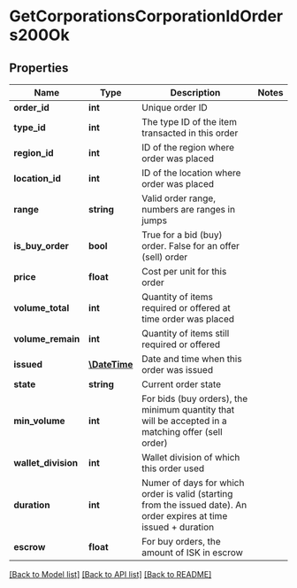 # GetCorporationsCorporationIdOrders200Ok

## Properties
Name | Type | Description | Notes
------------ | ------------- | ------------- | -------------
**order_id** | **int** | Unique order ID | 
**type_id** | **int** | The type ID of the item transacted in this order | 
**region_id** | **int** | ID of the region where order was placed | 
**location_id** | **int** | ID of the location where order was placed | 
**range** | **string** | Valid order range, numbers are ranges in jumps | 
**is_buy_order** | **bool** | True for a bid (buy) order. False for an offer (sell) order | 
**price** | **float** | Cost per unit for this order | 
**volume_total** | **int** | Quantity of items required or offered at time order was placed | 
**volume_remain** | **int** | Quantity of items still required or offered | 
**issued** | [**\DateTime**](\DateTime.md) | Date and time when this order was issued | 
**state** | **string** | Current order state | 
**min_volume** | **int** | For bids (buy orders), the minimum quantity that will be accepted in a matching offer (sell order) | 
**wallet_division** | **int** | Wallet division of which this order used | 
**duration** | **int** | Numer of days for which order is valid (starting from the issued date). An order expires at time issued + duration | 
**escrow** | **float** | For buy orders, the amount of ISK in escrow | 

[[Back to Model list]](../README.md#documentation-for-models) [[Back to API list]](../README.md#documentation-for-api-endpoints) [[Back to README]](../README.md)


